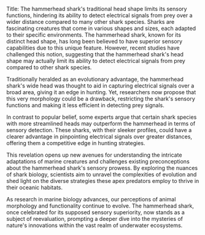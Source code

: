 Title: The hammerhead shark's traditional head shape limits its sensory functions, hindering its ability to detect electrical signals from prey over a wider distance compared to many other shark species.
Sharks are fascinating creatures that come in various shapes and sizes, each adapted to their specific environments. The hammerhead shark, known for its distinct head shape, has long been believed to have superior sensory capabilities due to this unique feature. However, recent studies have challenged this notion, suggesting that the hammerhead shark's head shape may actually limit its ability to detect electrical signals from prey compared to other shark species.

Traditionally heralded as an evolutionary advantage, the hammerhead shark's wide head was thought to aid in capturing electrical signals over a broad area, giving it an edge in hunting. Yet, researchers now propose that this very morphology could be a drawback, restricting the shark's sensory functions and making it less efficient in detecting prey signals.

In contrast to popular belief, some experts argue that certain shark species with more streamlined heads may outperform the hammerhead in terms of sensory detection. These sharks, with their sleeker profiles, could have a clearer advantage in pinpointing electrical signals over greater distances, offering them a competitive edge in hunting strategies.

This revelation opens up new avenues for understanding the intricate adaptations of marine creatures and challenges existing preconceptions about the hammerhead shark's sensory prowess. By exploring the nuances of shark biology, scientists aim to unravel the complexities of evolution and shed light on the diverse strategies these apex predators employ to thrive in their oceanic habitats.

As research in marine biology advances, our perceptions of animal morphology and functionality continue to evolve. The hammerhead shark, once celebrated for its supposed sensory superiority, now stands as a subject of reevaluation, prompting a deeper dive into the mysteries of nature's innovations within the vast realm of underwater ecosystems.